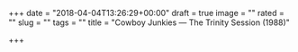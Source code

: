 +++
date = "2018-04-04T13:26:29+00:00"
draft = true
image = ""
rated = ""
slug = ""
tags = ""
title = "Cowboy Junkies — The Trinity Session (1988)"

+++
